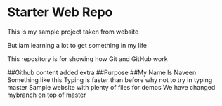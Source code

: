 # Starter Web Repo

This is my sample project taken from website

But iam learning a lot to get something in my life

This repository is for showing how Git and GitHub work

##Github content added extra
##Purpose
##My Name Is Naveen
Something like this
Typing is faster than before why not to try in typing master
Sample website with plenty of files for demos
We have changed mybranch on top of master
